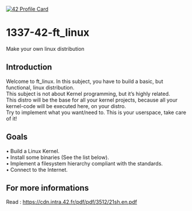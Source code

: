 [![42 Profile Card](https://1337-readme.vercel.app/api/profile?cursus=42cursus&login=zoulhafi)](https://github.com/mohouyizme/1337-readme)
# 1337-42-ft_linux
Make your own linux distribution

## Introduction
Welcome to ft_linux. In this subject, you have to build a basic, but functional, linux
distribution.  
This subject is not about Kernel programming, but it’s highly related.  
This distro will be the base for all your kernel projects, because all your kernel-code will
be executed here, on your distro.  
Try to implement what you want/need to. This is your userspace, take care of it!  

## Goals
• Build a Linux Kernel.  
• Install some binaries (See the list below).  
• Implement a filesystem hierarchy compliant with the standards.  
• Connect to the Internet.  

## For more informations
Read : https://cdn.intra.42.fr/pdf/pdf/3512/21sh.en.pdf
